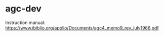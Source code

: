 # agc-dev

Instruction manual:
https://www.ibiblio.org/apollo/Documents/agc4_memo9_rev_july1966.pdf

